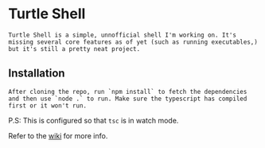 # Turtle Shell
	Turtle Shell is a simple, unnofficial shell I'm working on. It's missing several core features as of yet (such as running executables,) but it's still a pretty neat project.
## Installation
	After cloning the repo, run `npm install` to fetch the dependencies and then use `node .` to run. Make sure the typescript has compiled first or it won't run.

P.S: This is configured so that `tsc` is in watch mode.

Refer to the [wiki](https://github.com/Perodactyl/Turtleshell/wiki) for more info.
